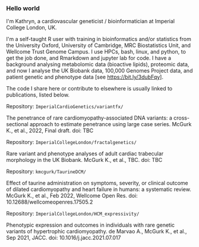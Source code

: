 ### Hello world

I'm Kathryn, a cardiovascular geneticist / bioinformatician at Imperial College London, UK. 

I'm a self-taught R user with training in bioinformatics and/or statistics from the University Oxford, University of Cambridge, MRC Biostatistics Unit, and Wellcome Trust Genome Campus. I use HPCs, bash, linux, and python, to get the job done, and Rmarkdown and jupyter lab for code. I have a background analysing metabolomic data (bioactive lipids), proteomic data, and now I analyse the UK Biobank data, 100,000 Genomes Project data, and patient genetic and phenotype data [see https://bit.ly/3dubFqy]. 

The code I share here or contribute to elsewhere is usually linked to publications, listed below.

Repository: `ImperialCardioGenetics/variantfx/`

The penetrance of rare cardiomyopathy-associated DNA variants: a cross-sectional approach to estimate penetrance using large case series.
McGurk K., et al., 2022, Final draft.
doi: TBC

Repository: `ImperialCollegeLondon/fractalgenetics/`

Rare variant and phenotype analyses of adult cardiac trabecular morphology in the UK Biobank.
McGurk K., et al., TBC.
doi: TBC

Repository: `kmcgurk/TaurineDCM/`

Effect of taurine administration on symptoms, severity, or clinical outcome of dilated cardiomyopathy and heart failure in humans: a systematic review.
McGurk K., et al., Feb 2022, Wellcome Open Res.
doi: 10.12688/wellcomeopenres.17505.2

Repository: `ImperialCollegeLondon/HCM_expressivity/`

Phenotypic expression and outcomes in individuals with rare genetic variants of hypertrophic cardiomyopathy.
de Marvao A., McGurk K., et al., Sep 2021, JACC.
doi: 10.1016/j.jacc.2021.07.017
